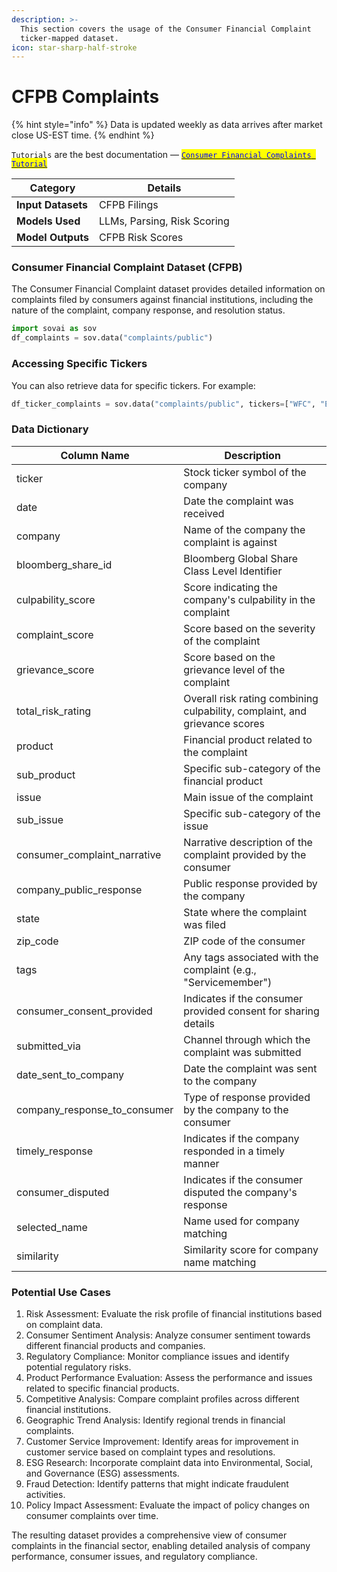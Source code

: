 ```yaml
---
description: >-
  This section covers the usage of the Consumer Financial Complaint
  ticker-mapped dataset.
icon: star-sharp-half-stroke
---
```


# CFPB Complaints

{% hint style="info" %}
Data is updated weekly as data arrives after market close US-EST time.
{% endhint %}

`Tutorials` are the best documentation — [<mark style="color:blue;">`Consumer Financial Complaints Tutorial`</mark>](https://colab.research.google.com/github/sovai-research/sovai-public/blob/main/notebooks/datasets/Consumer%20Financial%20Complaints.ipynb)

<table data-column-title-hidden data-view="cards"><thead><tr><th>Category</th><th>Details</th></tr></thead><tbody><tr><td><strong>Input Datasets</strong></td><td>CFPB Filings</td></tr><tr><td><strong>Models Used</strong></td><td>LLMs, Parsing, Risk Scoring</td></tr><tr><td><strong>Model Outputs</strong></td><td>CFPB Risk Scores</td></tr></tbody></table>



### Consumer Financial Complaint Dataset (CFPB)

The Consumer Financial Complaint dataset provides detailed information on complaints filed by consumers against financial institutions, including the nature of the complaint, company response, and resolution status.

```python
import sovai as sov
df_complaints = sov.data("complaints/public")
```

### Accessing Specific Tickers

You can also retrieve data for specific tickers. For example:

```python
df_ticker_complaints = sov.data("complaints/public", tickers=["WFC", "EXPGY"])
```

### Data Dictionary

| Column Name                     | Description                                                                |
| ------------------------------- | -------------------------------------------------------------------------- |
| ticker                          | Stock ticker symbol of the company                                         |
| date                            | Date the complaint was received                                            |
| company                         | Name of the company the complaint is against                               |
| bloomberg\_share\_id            | Bloomberg Global Share Class Level Identifier                              |
| culpability\_score              | Score indicating the company's culpability in the complaint                |
| complaint\_score                | Score based on the severity of the complaint                               |
| grievance\_score                | Score based on the grievance level of the complaint                        |
| total\_risk\_rating             | Overall risk rating combining culpability, complaint, and grievance scores |
| product                         | Financial product related to the complaint                                 |
| sub\_product                    | Specific sub-category of the financial product                             |
| issue                           | Main issue of the complaint                                                |
| sub\_issue                      | Specific sub-category of the issue                                         |
| consumer\_complaint\_narrative  | Narrative description of the complaint provided by the consumer            |
| company\_public\_response       | Public response provided by the company                                    |
| state                           | State where the complaint was filed                                        |
| zip\_code                       | ZIP code of the consumer                                                   |
| tags                            | Any tags associated with the complaint (e.g., "Servicemember")             |
| consumer\_consent\_provided     | Indicates if the consumer provided consent for sharing details             |
| submitted\_via                  | Channel through which the complaint was submitted                          |
| date\_sent\_to\_company         | Date the complaint was sent to the company                                 |
| company\_response\_to\_consumer | Type of response provided by the company to the consumer                   |
| timely\_response                | Indicates if the company responded in a timely manner                      |
| consumer\_disputed              | Indicates if the consumer disputed the company's response                  |
| selected\_name                  | Name used for company matching                                             |
| similarity                      | Similarity score for company name matching                                 |

### Potential Use Cases

1. Risk Assessment: Evaluate the risk profile of financial institutions based on complaint data.
2. Consumer Sentiment Analysis: Analyze consumer sentiment towards different financial products and companies.
3. Regulatory Compliance: Monitor compliance issues and identify potential regulatory risks.
4. Product Performance Evaluation: Assess the performance and issues related to specific financial products.
5. Competitive Analysis: Compare complaint profiles across different financial institutions.
6. Geographic Trend Analysis: Identify regional trends in financial complaints.
7. Customer Service Improvement: Identify areas for improvement in customer service based on complaint types and resolutions.
8. ESG Research: Incorporate complaint data into Environmental, Social, and Governance (ESG) assessments.
9. Fraud Detection: Identify patterns that might indicate fraudulent activities.
10. Policy Impact Assessment: Evaluate the impact of policy changes on consumer complaints over time.



The resulting dataset provides a comprehensive view of consumer complaints in the financial sector, enabling detailed analysis of company performance, consumer issues, and regulatory compliance.
